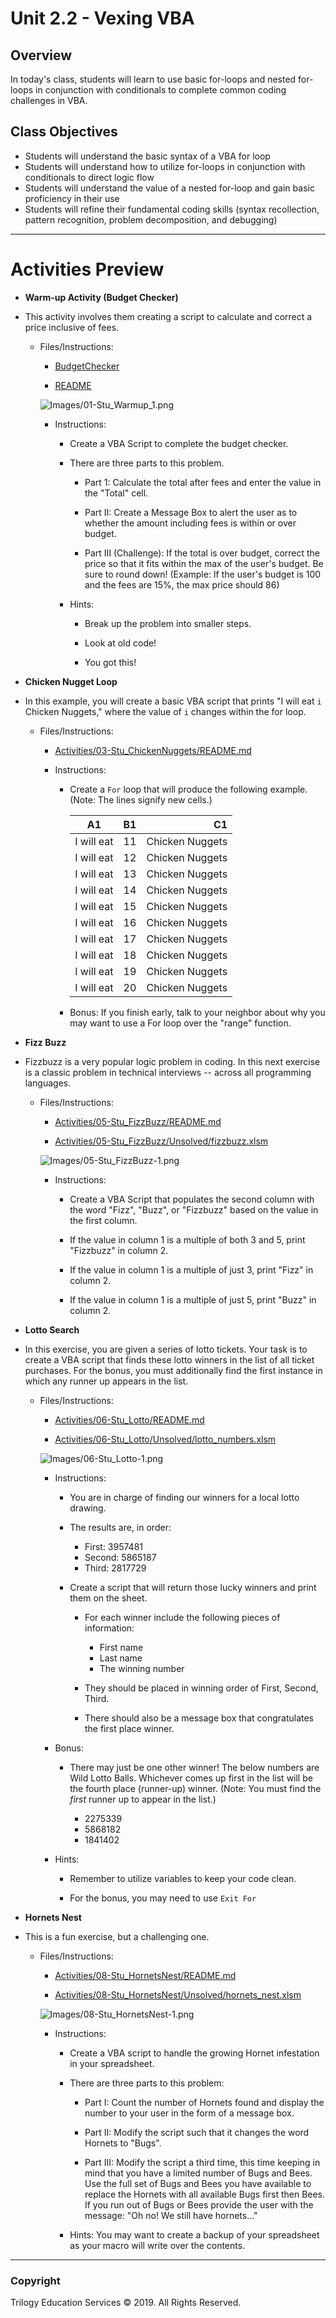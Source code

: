 # Unit 2.2 - Vexing VBA

## Overview

In today's class, students will learn to use basic for-loops and nested for-loops in conjunction with conditionals to complete common coding challenges in VBA.

## Class Objectives

* Students will understand the basic syntax of a VBA for loop
* Students will understand how to utilize for-loops in conjunction with conditionals to direct logic flow
* Students will understand the value of a nested for-loop and gain basic proficiency in their use
* Students will refine their fundamental coding skills (syntax recollection, pattern recognition, problem decomposition, and debugging)

- - -

# Activities Preview

* **Warm-up Activity (Budget Checker)**
* This activity involves them creating a script to calculate and correct a price inclusive of fees.

  * Files/Instructions:

    * [BudgetChecker](Activities/01-Stu_Warmup/Unsolved/budget_checker.xlsm)

    * [README](Activities/01-Stu_Warmup/README.md)

    ![Images/01-Stu_Warmup_1.png](Images/01-Stu_Warmup_1.png)

    * Instructions:

      * Create a VBA Script to complete the budget checker.

      * There are three parts to this problem.

        * Part 1: Calculate the total after fees and enter the value in the "Total" cell.

        * Part II: Create a Message Box to alert the user as to whether the amount including fees is within or over budget.

        * Part III (Challenge): If the total is over budget, correct the price so that it fits within the max of the user's budget. Be sure to round down! (Example: If the user's budget is 100 and the fees are 15%, the max price should 86)

      * Hints:

        * Break up the problem into smaller steps.

        * Look at old code!

        * You got this!

* **Chicken Nugget Loop**
* In this example, you will create a basic VBA script that prints "I will eat `i` Chicken Nuggets," where the value of `i` changes within the for loop.

  * Files/Instructions:

    * [Activities/03-Stu_ChickenNuggets/README.md](Activities/03-Stu_ChickenNuggets/README.md)

    * Instructions:

      * Create a `For` loop that will produce the following example. (Note: The lines signify new cells.)

        | A1         | B1 | C1              |
        |----------|:-------------:|------:|
        | I will eat | 11 | Chicken Nuggets |
        | I will eat | 12 | Chicken Nuggets |
        | I will eat | 13 | Chicken Nuggets |
        | I will eat | 14 | Chicken Nuggets |
        | I will eat | 15 | Chicken Nuggets |
        | I will eat | 16 | Chicken Nuggets |
        | I will eat | 17 | Chicken Nuggets |
        | I will eat | 18 | Chicken Nuggets |
        | I will eat | 19 | Chicken Nuggets |
        | I will eat | 20 | Chicken Nuggets |

      * Bonus: If you finish early, talk to your neighbor about why you may want to use a For loop over the "range" function.

* **Fizz Buzz**
* Fizzbuzz is a very popular logic problem in coding. In this next exercise is a classic problem in technical interviews -- across all programming languages.

  * Files/Instructions:

    * [Activities/05-Stu_FizzBuzz/README.md](Activities/05-Stu_FizzBuzz/README.md)

    * [Activities/05-Stu_FizzBuzz/Unsolved/fizzbuzz.xlsm](Activities/05-Stu_FizzBuzz/Unsolved/fizzbuzz.xlsm)
    
    ![Images/05-Stu_FizzBuzz-1.png](Images/05-Stu_FizzBuzz-1.png)

    * Instructions:

      * Create a VBA Script that populates the second column with the word "Fizz", "Buzz", or "Fizzbuzz" based on the value in the first column.

      * If the value in column 1 is a multiple of both 3 and 5, print "Fizzbuzz" in column 2.

      * If the value in column 1 is a multiple of just 3, print "Fizz" in column 2.

      * If the value in column 1 is a multiple of just 5, print "Buzz" in column 2.

* **Lotto Search**
* In this exercise, you are given a series of lotto tickets. Your task is to create a VBA script that finds these lotto winners in the list of all ticket purchases. For the bonus, you must additionally find the first instance in which any runner up appears in the list.

  * Files/Instructions:

    * [Activities/06-Stu_Lotto/README.md](Activities/06-Stu_Lotto/README.md)

    * [Activities/06-Stu_Lotto/Unsolved/lotto_numbers.xlsm](Activities/06-Stu_Lotto/Unsolved/lotto_numbers.xlsm)
    
    ![Images/06-Stu_Lotto-1.png](Images/06-Stu_Lotto-1.png)

    * Instructions:

      * You are in charge of finding our winners for a local lotto drawing.

      * The results are, in order:

        * First: 3957481
        * Second: 5865187
        * Third: 2817729

      * Create a script that will return those lucky winners and print them on the sheet.

        * For each winner include the following pieces of information:

          * First name
          * Last name
          * The winning number

        * They should be placed in winning order of First, Second, Third.

        * There should also be a message box that congratulates the first place winner.

    * Bonus:

      * There may just be one other winner! The below numbers are Wild Lotto Balls. Whichever comes up first in the list will be the fourth place (runner-up) winner. (Note: You must find the _first_ runner up to appear in the list.)

        * 2275339
        * 5868182
        * 1841402

    * Hints:

      * Remember to utilize variables to keep your code clean.

      * For the bonus, you may need to use `Exit For`

* **Hornets Nest**
* This is a fun exercise, but a challenging one. 

  * Files/Instructions:

    * [Activities/08-Stu_HornetsNest/README.md](Activities/08-Stu_HornetsNest/README.md)

    * [Activities/08-Stu_HornetsNest/Unsolved/hornets_nest.xlsm](Activities/08-Stu_HornetsNest/Unsolved/hornets_nest.xlsm)

    ![Images/08-Stu_HornetsNest-1.png](Images/08-Stu_HornetsNest-1.png)

    * Instructions:

      * Create a VBA script to handle the growing Hornet infestation in your spreadsheet.

      * There are three parts to this problem:

        * Part I: Count the number of Hornets found and display the number to your user in the form of a message box.

        * Part II: Modify the script such that it changes the word Hornets to "Bugs".

        * Part III: Modify the script a third time, this time keeping in mind that you have a limited number of Bugs and Bees. Use the full set of Bugs and Bees you have available to replace the Hornets with all available Bugs first then Bees. If you run out of Bugs or Bees provide the user with the message: "Oh no! We still have hornets..."

      * Hints: You may want to create a backup of your spreadsheet as your macro will write over the contents.

- - -

### Copyright

Trilogy Education Services © 2019. All Rights Reserved.
